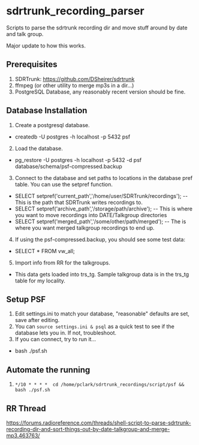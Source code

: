 # sdrtrunk_recording_parser
Scripts to parse the sdrtrunk recording dir and move stuff around by date and talk group.


Major update to how this works.

##  Prerequisites
1. SDRTrunk: https://github.com/DSheirer/sdrtrunk
1. ffmpeg (or other utility to merge mp3s in a dir...)
1. PostgreSQL Database, any reasonably recent version should be fine.

## Database Installation
1. Create a postgresql database.

- createdb -U postgres -h localhost -p 5432 psf

2. Load the database. 

- pg_restore -U postgres -h localhost -p 5432 -d psf database/schema/psf-compressed.backup

3. Connect to the database and set paths to locations in the database pref table.  You can use the setpref function.

- SELECT setpref('current_path','/home/user/SDRTrunk/recordings'); -- This is the path that SDRTrunk writes recordings to.
- SELECT setpref('archive_path','/storage/path/archive'); -- This is where you want to move recordings into DATE/Talkgroup directories
- SELECT setpref('merged_path','/some/other/path/merged'); -- The is where you want merged talkgroup recordings to end up.

4. If using the psf-compressed.backup, you should see some test data:

- SELECT * FROM vw_all;

5. Import info from RR for the talkgroups.

- This data gets loaded into trs_tg.  Sample talkgroup data is in the trs_tg table for my locality.

## Setup PSF
1. Edit settings.ini to match your database, "reasonable" defaults are set, save after editing.
1. You can `source settings.ini & psql` as a quick test to see if the database lets you in.  If not, troubleshoot.
1. If you can connect, try to run it...
- bash ./psf.sh

## Automate the running
1. `*/10 * * * *  cd /home/pclark/sdrtrunk_recordings/script/psf && bash ./psf.sh`


## RR Thread

https://forums.radioreference.com/threads/shell-script-to-parse-sdrtrunk-recording-dir-and-sort-things-out-by-date-talkgroup-and-merge-mp3.463763/
